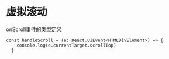 # 虚拟滚动

onScroll事件的类型定义

```tsx
const handleScroll = (e: React.UIEvent<HTMLDivElement>) => {
    console.log(e.currentTarget.scrollTop)
  }
```

